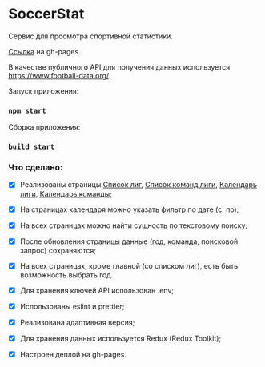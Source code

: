 # SoccerStat
Сервис для просмотра спортивной статистики.


[Ссылка](https://VladimirovaAnastasia.github.io/SoccerStatisctics) на gh-pages.

В качестве публичного API для получения данных используется
https://www.football-data.org/.

Запуск приложения:
### `npm start`

Сборка приложения:
### `build start`


### Что сделано: 
- [x] Реализованы страницы [Список лиг](https://VladimirovaAnastasia.github.io/SoccerStatistics/competitions), 
[Список команд лиги](https://VladimirovaAnastasia.github.io/SoccerStatistics/competition/ELC),
[Календарь лиги](https://VladimirovaAnastasia.github.io/SoccerStatistics/competition/ELC/matches), 
[Календарь команды](https://VladimirovaAnastasia.github.io/http://localhost:3001/SoccerStatistics/competition/ELC/346);
- [x] На страницах календаря можно указать фильтр по дате (с, по);
- [x] На всех страницах можно найти сущность по текстовому поиску;
- [x] После обновления страницы данные (год, команда, поисковой запрос) сохраняются;
- [x] На всех страницах, кроме главной (со списком лиг), есть быть возможность выбрать год.
- [x] Для хранения ключей API использован .env;
- [x] Использованы eslint и prettier;
- [x] Реализована адаптивная версия;
- [x] Для хранения данных используется Redux (Redux Toolkit);
- [x] Настроен деплой на gh-pages.

